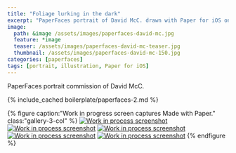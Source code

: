 ```yaml
---
title: "Foliage lurking in the dark"
excerpt: "PaperFaces portrait of David McC. drawn with Paper for iOS on an iPad."
image: 
  path: &image /assets/images/paperfaces-david-mc.jpg 
  feature: *image
  teaser: /assets/images/paperfaces-david-mc-teaser.jpg
  thumbnail: /assets/images/paperfaces-david-mc-150.jpg
categories: [paperfaces]
tags: [portrait, illustration, Paper for iOS]
---
```


PaperFaces portrait commission of David McC.

{% include_cached boilerplate/paperfaces-2.md %}

{% figure caption:"Work in progress screen captures Made with Paper." class:"gallery-3-col" %}
[![Work in process screenshot](/assets/images/paperfaces-david-mc-process-1-600.jpg)](/assets/images/paperfaces-david-mc-process-1-lg.jpg) [![Work in process screenshot](/assets/images/paperfaces-david-mc-process-2-600.jpg)](/assets/images/paperfaces-david-mc-process-2-lg.jpg) [![Work in process screenshot](/assets/images/paperfaces-david-mc-process-3-600.jpg)](/assets/images/paperfaces-david-mc-process-3-lg.jpg) [![Work in process screenshot](/assets/images/paperfaces-david-mc-process-4-600.jpg)](/assets/images/paperfaces-david-mc-process-4-lg.jpg) [![Work in process screenshot](/assets/images/paperfaces-david-mc-process-5-600.jpg)](/assets/images/paperfaces-david-mc-process-5-lg.jpg)
{% endfigure %}
